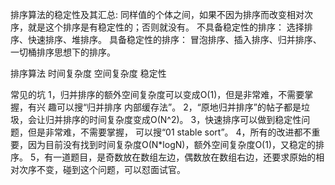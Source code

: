 排序算法的稳定性及其汇总:
同样值的个体之间，如果不因为排序而改变相对次序，就是这个排序是有稳定性的；否则就没有。
不具备稳定性的排序：
选择排序、快速排序、堆排序。
具备稳定性的排序：
冒泡排序、插入排序、归并排序、一切桶排序思想下的排序。

排序算法      时间复杂度      空间复杂度      稳定性




常见的坑
1，归并排序的额外空间复杂度可以变成O(1)，但是非常难，不需要掌握，有兴
趣可以搜“归并排序 内部缓存法”。
2，“原地归并排序”的帖子都是垃圾，会让归并排序的时间复杂度变成O(N^2)。
3，快速排序可以做到稳定性问题，但是非常难，不需要掌握， 可以搜“01 stable sort”。
4，所有的改进都不重要，因为目前没有找到时间复杂度O(N*logN)，额外空间复杂度O(1)，又稳定的排序。
5，有一道题目，是奇数放在数组左边，偶数放在数组右边，还要求原始的相对次序不变，碰到这个问题，可以怼面试官。

